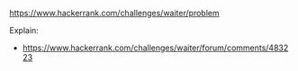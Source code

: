 https://www.hackerrank.com/challenges/waiter/problem

Explain:

- https://www.hackerrank.com/challenges/waiter/forum/comments/483223
